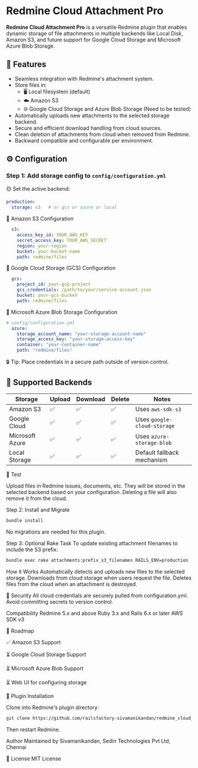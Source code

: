 # Redmine Cloud Attachment Pro

**Redmine Cloud Attachment Pro** is a versatile Redmine plugin that enables dynamic storage of file attachments in multiple backends like Local Disk, Amazon S3, and future support for Google Cloud Storage and Microsoft Azure Blob Storage.

## 🔧 Features

- Seamless integration with Redmine's attachment system.
- Store files in:
  - 🖥️ Local filesystem (default)
  - ☁️ Amazon S3
  - 🌐 Google Cloud Storage and Azure Blob Storage (Need to be tested)
- Automatically uploads new attachments to the selected storage backend.
- Secure and efficient download handling from cloud sources.
- Clean deletion of attachments from cloud when removed from Redmine.
- Backward compatible and configurable per environment.

## ⚙️ Configuration

### Step 1: Add storage config to `config/configuration.yml`

🟡 Set the active backend:
```yaml
production:
  storage: s3   # or gcs or azure or local
```

🔹 Amazon S3 Configuration
```yaml
  s3:
    access_key_id: YOUR_AWS_KEY
    secret_access_key: YOUR_AWS_SECRET
    region: your-region
    bucket: your-bucket-name
    path: redmine/files

```

🔹 Google Cloud Storage (GCS) Configuration

```yaml
  gcs:
    project_id: your-gcp-project
    gcs_credentials: /path/to/your/service-account.json
    bucket: your-gcs-bucket
    path: redmine/files
```

🔹 Microsoft Azure Blob Storage Configuration

```yaml
# config/configuration.yml
  azure:
    storage_account_name: "your-storage-account-name"
    storage_access_key: "your-storage-access-key"
    container: "your-container-name"
    path: "redmine/files"
```

🔒 Tip: Place credentials in a secure path outside of version control.


## 💾 Supported Backends

| Storage        | Upload | Download | Delete | Notes                          |
|----------------|--------|----------|--------|--------------------------------|
| Amazon S3      | ✅     | ✅       | ✅     | Uses `aws-sdk-s3`              |
| Google Cloud   | ✅     | ✅       | ✅     | Uses `google-cloud-storage`    |
| Microsoft Azure| ✅     | ✅       | ✅     | Uses `azure-storage-blob`      |
| Local Storage  | ✅     | ✅       | ✅     | Default fallback mechanism     |



🧪 Test

Upload files in Redmine issues, documents, etc. They will be stored in the selected backend based on your configuration. Deleting a file will also remove it from the cloud.

Step 2: Install and Migrate

```bash
bundle install
```

No migrations are needed for this plugin.

Step 3: Optional Rake Task
To update existing attachment filenames to include the S3 prefix:

```bash
bundle exec rake attachments:prefix_s3_filenames RAILS_ENV=production
```

How it Works
Automatically detects and uploads new files to the selected storage.
Downloads from cloud storage when users request the file.
Deletes files from the cloud when an attachment is destroyed.

🔐 Security
All cloud credentials are securely pulled from configuration.yml. Avoid committing secrets to version control.


Compatibility
Redmine 5.x and above
Ruby 3.x and Rails 6.x or later
AWS SDK v3

🚀 Roadmap

✅ Amazon S3 Support

⏳ Google Cloud Storage Support

⏳ Microsoft Azure Blob Support

⏳ Web UI for configuring storage

📁 Plugin Installation

Clone into Redmine's plugin directory:

```bash
git clone https://github.com/railsfactory-sivamanikandan/redmine_cloud_attachment_pro plugins/redmine_cloud_attachment_pro
```

Then restart Redmine.


Author
Maintained by Sivamanikandan, Sedin Technologies Pvt Ltd, Chennai

📄 License
MIT License